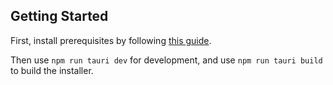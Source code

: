 ## Getting Started

First, install prerequisites by following [this guide](https://tauri.app/v1/guides/getting-started/prerequisites).

Then use `npm run tauri dev` for development, and use `npm run tauri build` to build the installer.
